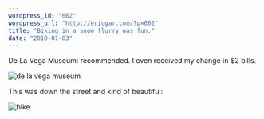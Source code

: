 ```yaml
---
wordpress_id: "662"
wordpress_url: "http://ericgar.com/?p=662"
title: "Biking in a snow flurry was fun."
date: "2010-01-03"
---
```

De La Vega Museum: recommended. I even received my change in $2 bills.

![de la vega museum](/uploads/2010/01/03/4242392980_e48bb83f3e.jpg)

This was down the street and kind of beautiful:

![bike](/uploads/2010/01/03/4242393164_a67a1a18f5.jpg)

